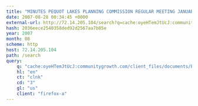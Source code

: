 ```yaml
---
title: "MINUTES PEQUOT LAKES PLANNING COMMISSION REGULAR MEETING JANUARY 18, 2007"
date: 2007-08-28 00:34:45 +0000
external-url: http://72.14.205.104/search?q=cache:oyeHTemJtUcJ:communitygrowth.com/client_files/documents/PL//PL_min_011807.pdf+nordenstua,+pequot+lake&hl=en&ct=clnk&cd=3&gl=us&client=firefox-a
hash: 2036eece2540358ded92d2567aa7b85e
year: 2007
month: 08
scheme: http
host: 72.14.205.104
path: /search
query:
    q: "cache:oyeHTemJtUcJ:communitygrowth.com/client_files/documents/PL//PL_min_011807.pdf nordenstua, pequot lake"
    hl: "en"
    ct: "clnk"
    cd: "3"
    gl: "us"
    client: "firefox-a"
---
```



